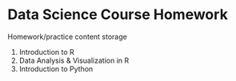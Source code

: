 # Data Science Course Homework  
Homework/practice content storage  
1. Introduction to R 
2. Data Analysis & Visualization in R
3. Introduction to Python
